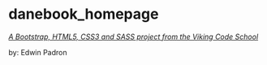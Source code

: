 # danebook_homepage

*[A Bootstrap, HTML5, CSS3 and SASS project from the Viking Code School](http://www.vikingcodeschool.com)*

by: Edwin Padron
